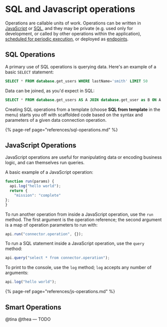 # SQL and Javascript operations

Operations are callable units of work. Operations can be written in [JavaScript](/references/js-operations.md) or [SQL](/references/sql-operations.md), and they may be private (e.g. used only for development, or called by other operations within the application), [scheduled for periodic execution](/building/scheduled-tasks.md), or deployed as [endpoints](/building/endpoints.md).

## SQL Operations

A primary use of SQL operations is querying data. Here's an example of a basic `SELECT` statement:

```sql
SELECT * FROM database.get_users WHERE lastName='smith' LIMIT 50
```

Data can be joined, as you'd expect in SQL:

```sql
SELECT * FROM database.get_users AS A JOIN database.get_user as B ON A.id = B.id WHERE A.lastName='smith' LIMIT 50
```

Creating SQL operations from a template (choose **SQL from template** in the menu) starts you off with scaffolded code based on the syntax and parameters of a given data connection operation.

{% page-ref page="references/sql-operations.md" %}

## JavaScript Operations

JavaScript operations are useful for manipulating data or encoding business logic, and can themselves run queries.

A basic example of a JavaScript operation:

```javascript
function run(params) {
  api.log("hello world");
  return {
    "mission": "complete"
};
}
```
To run another operation from inside a JavaScript operation, use the `run` method. The first argument is the operation reference; the second argument is a map of operation parameters to run with:

```JavaScript
api.run("connector.operation", {});
```

To run a SQL statement inside a JavaScript operation, use the `query` method:

```JavaScript
api.query("select * from connector.operation");
```

To print to the console, use the `log` method; `log` accepts any number of arguments:

```JavaScript
api.log("hello world");
```

{% page-ref page="references/js-operations.md" %}

## Smart Operations

@tina @thea — TODO
